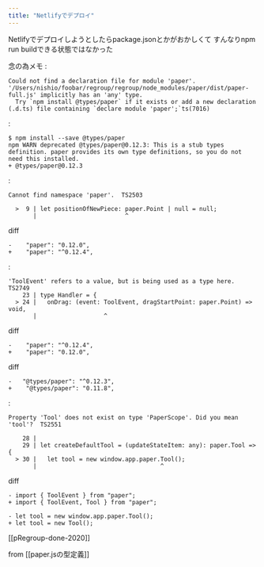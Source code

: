 ```yaml
---
title: "Netlifyでデプロイ"
---
```


Netlifyでデプロイしようとしたらpackage.jsonとかがおかしくて
すんなりnpm run buildできる状態ではなかった

念の為メモ
:

```
Could not find a declaration file for module 'paper'. '/Users/nishio/foobar/regroup/regroup/node_modules/paper/dist/paper-full.js' implicitly has an 'any' type.
  Try `npm install @types/paper` if it exists or add a new declaration (.d.ts) file containing `declare module 'paper';`ts(7016)
```


:

```
$ npm install --save @types/paper
npm WARN deprecated @types/paper@0.12.3: This is a stub types definition. paper provides its own type definitions, so you do not need this installed.
+ @types/paper@0.12.3
```


:

```
Cannot find namespace 'paper'.  TS2503

  >  9 | let positionOfNewPiece: paper.Point | null = null;
       |                         ^
```


diff

```
-    "paper": "0.12.0",
+    "paper": "^0.12.4", 
```


:

```
'ToolEvent' refers to a value, but is being used as a type here.  TS2749
    23 | type Handler = {
  > 24 |   onDrag: (event: ToolEvent, dragStartPoint: paper.Point) => void,
       |                   ^
```


diff

```
-    "paper": "^0.12.4", 
+    "paper": "0.12.0",
```


diff

```
-   "@types/paper": "^0.12.3",
+    "@types/paper": "0.11.8",

```


:

```
Property 'Tool' does not exist on type 'PaperScope'. Did you mean 'tool'?  TS2551

    28 | 
    29 | let createDefaultTool = (updateStateItem: any): paper.Tool => {
  > 30 |   let tool = new window.app.paper.Tool();
       |                                   ^
```


diff

```
- import { ToolEvent } from "paper";
+ import { ToolEvent, Tool } from "paper";

- let tool = new window.app.paper.Tool();
+ let tool = new Tool();
```


[[pRegroup-done-2020]]

from [[paper.jsの型定義]]
